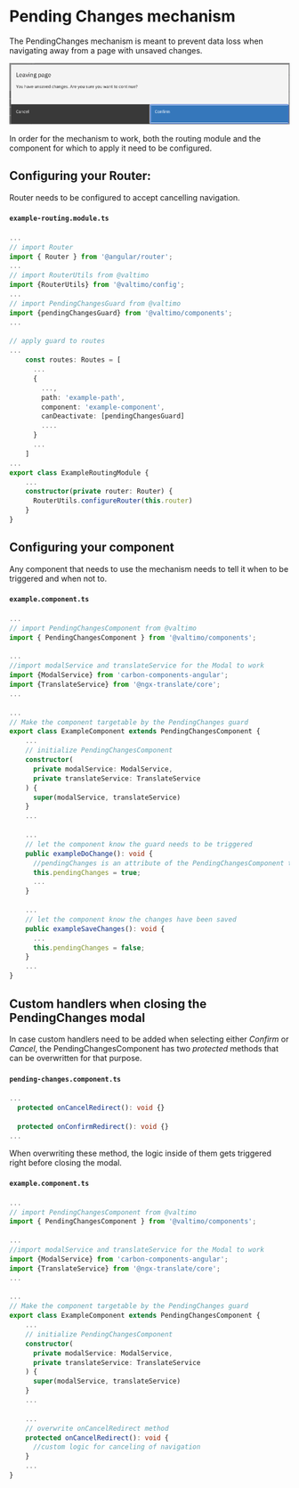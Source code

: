 # Pending Changes mechanism

The PendingChanges mechanism is meant to prevent data loss when navigating away from a page with unsaved changes.

![Example of PendingChanges modal](img/pending-changes-modal.png)

In order for the mechanism to work, both the routing module and the component for which to apply it need to be configured.

## Configuring your Router:

Router needs to be configured to accept cancelling navigation.

#### **`example-routing.module.ts`**

```typescript
...
// import Router
import { Router } from '@angular/router';
...
// import RouterUtils from @valtimo
import {RouterUtils} from '@valtimo/config';
...
// import PendingChangesGuard from @valtimo
import {pendingChangesGuard} from '@valtimo/components';
...

// apply guard to routes
...
    const routes: Routes = [
      ...
      {
        ...,
        path: 'example-path',
        component: 'example-component',
        canDeactivate: [pendingChangesGuard]
        ....
      }
      ...
    ]
...
export class ExampleRoutingModule {
    ...
    constructor(private router: Router) {
      RouterUtils.configureRouter(this.router)
    }
}
```

## Configuring your component

Any component that needs to use the mechanism needs to tell it when to be triggered and when not to.

#### **`example.component.ts`**

```typescript
...
// import PendingChangesComponent from @valtimo
import { PendingChangesComponent } from '@valtimo/components';

...
//import modalService and translateService for the Modal to work
import {ModalService} from 'carbon-components-angular';
import {TranslateService} from '@ngx-translate/core';
...

...
// Make the component targetable by the PendingChanges guard
export class ExampleComponent extends PendingChangesComponent {
    ...
    // initialize PendingChangesComponent
    constructor(
      private modalService: ModalService,
      private translateService: TranslateService
    ) {
      super(modalService, translateService)
    }
    ...

    ...
    // let the component know the guard needs to be triggered
    public exampleDoChange(): void {
      //pendingChanges is an attribute of the PendingChangesComponent that lets it know the guard might need to be triggered
      this.pendingChanges = true;
      ...
    }

    ...
    // let the component know the changes have been saved
    public exampleSaveChanges(): void {
      ...
      this.pendingChanges = false;
    }
    ...
}
```

## Custom handlers when closing the PendingChanges modal

In case custom handlers need to be added when selecting either *Confirm* or *Cancel*, the PendingChangesComponent has two *protected* methods that can be overwritten for that purpose.

#### **`pending-changes.component.ts`**

```typescript
...
  protected onCancelRedirect(): void {}

  protected onConfirmRedirect(): void {}
...
```

When overwriting these method, the logic inside of them gets triggered right before closing the modal.

#### **`example.component.ts`**

```typescript
...
// import PendingChangesComponent from @valtimo
import { PendingChangesComponent } from '@valtimo/components';

...
//import modalService and translateService for the Modal to work
import {ModalService} from 'carbon-components-angular';
import {TranslateService} from '@ngx-translate/core';
...

...
// Make the component targetable by the PendingChanges guard
export class ExampleComponent extends PendingChangesComponent {
    ...
    // initialize PendingChangesComponent
    constructor(
      private modalService: ModalService,
      private translateService: TranslateService
    ) {
      super(modalService, translateService)
    }
    ...

    ...
    // overwrite onCancelRedirect method
    protected onCancelRedirect(): void {
      //custom logic for canceling of navigation
    }
    ...
}
```
